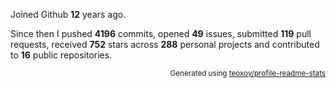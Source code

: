 Joined Github **12** years ago.

Since then I pushed **4196** commits, opened **49** issues, submitted **119** pull requests, received **752** stars across **288** personal projects and contributed to **16** public repositories.

<p align="right"><sub>Generated using <a href="https://github.com/marketplace/actions/profile-readme-stats">teoxoy/profile-readme-stats</a></sub></p>
